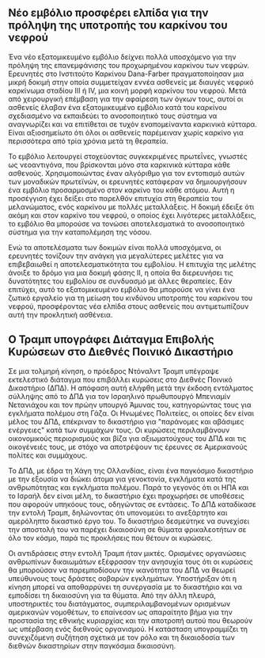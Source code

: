 ## Νέο εμβόλιο προσφέρει ελπίδα για την πρόληψη της υποτροπής του καρκίνου του νεφρού

Ένα νέο εξατομικευμένο εμβόλιο δείχνει πολλά υποσχόμενο για την πρόληψη της επανεμφάνισης του προχωρημένου καρκίνου των νεφρών. Ερευνητές στο Ινστιτούτο Καρκίνου Dana-Farber πραγματοποίησαν μια μικρή δοκιμή στην οποία συμμετείχαν εννέα ασθενείς με διαυγές νεφρικό καρκίνωμα σταδίου III ή IV, μια κοινή μορφή καρκίνου του νεφρού. Μετά από χειρουργική επέμβαση για την αφαίρεση των όγκων τους, αυτοί οι ασθενείς έλαβαν ένα εξατομικευμένο εμβόλιο κατά του καρκίνου σχεδιασμένο να εκπαιδεύει το ανοσοποιητικό τους σύστημα να αναγνωρίζει και να επιτίθεται σε τυχόν εναπομείναντα καρκινικά κύτταρα. Είναι αξιοσημείωτο ότι όλοι οι ασθενείς παρέμειναν χωρίς καρκίνο για περισσότερα από τρία χρόνια μετά τη θεραπεία.

Το εμβόλιο λειτουργεί στοχεύοντας συγκεκριμένες πρωτεΐνες, γνωστές ως νεοαντιγόνα, που βρίσκονται μόνο στα καρκινικά κύτταρα κάθε ασθενούς. Χρησιμοποιώντας έναν αλγόριθμο για τον εντοπισμό αυτών των μοναδικών πρωτεϊνών, οι ερευνητές κατάφεραν να δημιουργήσουν ένα εμβόλιο προσαρμοσμένο στον καρκίνο του κάθε ατόμου. Αυτή η προσέγγιση έχει δείξει στο παρελθόν επιτυχία στη θεραπεία του μελανώματος, ενός καρκίνου με πολλές μεταλλάξεις. Η δοκιμή έδειξε ότι ακόμη και στον καρκίνο του νεφρού, ο οποίος έχει λιγότερες μεταλλάξεις, το εμβόλιο θα μπορούσε να τονώσει αποτελεσματικά το ανοσοποιητικό σύστημα για την καταπολέμηση της νόσου.

Ενώ τα αποτελέσματα των δοκιμών είναι πολλά υποσχόμενα, οι ερευνητές τονίζουν την ανάγκη για μεγαλύτερες μελέτες για να επιβεβαιωθεί η αποτελεσματικότητα του εμβολίου. Η επιτυχία της μελέτης άνοιξε το δρόμο για μια δοκιμή φάσης ΙΙ, η οποία θα διερευνήσει τις δυνατότητες του εμβολίου σε συνδυασμό με άλλες θεραπείες. Εάν επιτύχει, αυτό το εξατομικευμένο εμβόλιο θα μπορούσε να γίνει ένα ζωτικό εργαλείο για τη μείωση του κινδύνου υποτροπής του καρκίνου του νεφρού, προσφέροντας νέα ελπίδα στους ασθενείς που αντιμετωπίζουν αυτή την προκλητική ασθένεια.

## Ο Τραμπ υπογράφει Διάταγμα Επιβολής Κυρώσεων στο Διεθνές Ποινικό Δικαστήριο

Σε μια τολμηρή κίνηση, ο πρόεδρος Ντόναλντ Τραμπ υπέγραψε εκτελεστικό διάταγμα που επιβάλλει κυρώσεις στο Διεθνές Ποινικό Δικαστήριο (ΔΠΔ). Η απόφαση αυτή ελήφθη μετά την έκδοση εντάλματος σύλληψης από το ΔΠΔ για τον Ισραηλινό πρωθυπουργό Μπενιαμίν Νετανιάχου και τον πρώην υπουργό Άμυνας του, κατηγορώντας τους για εγκλήματα πολέμου στη Γάζα. Οι Ηνωμένες Πολιτείες, οι οποίες δεν είναι μέλος του ΔΠΔ, επέκριναν το δικαστήριο για "παράνομες και αβάσιμες ενέργειες" κατά των συμμάχων τους. Οι κυρώσεις περιλαμβάνουν οικονομικούς περιορισμούς και βίζα για αξιωματούχους του ΔΠΔ και τις οικογένειές τους, με στόχο να αποτρέψουν τις έρευνες σε Αμερικανούς πολίτες και συμμάχους.

Το ΔΠΔ, με έδρα τη Χάγη της Ολλανδίας, είναι ένα παγκόσμιο δικαστήριο με την εξουσία να διώκει άτομα για γενοκτονία, εγκλήματα κατά της ανθρωπότητας και εγκλήματα πολέμου. Παρά το γεγονός ότι οι ΗΠΑ και το Ισραήλ δεν είναι μέλη, το δικαστήριο έχει προχωρήσει σε υποθέσεις που αφορούν υπηκόους τους, οδηγώντας σε εντάσεις. Το ΔΠΔ καταδίκασε την εντολή Τραμπ, δηλώνοντας ότι υπονομεύει το ανεξάρτητο και αμερόληπτο δικαστικό έργο του. Το δικαστήριο δεσμεύτηκε να συνεχίσει την αποστολή του να παρέχει δικαιοσύνη σε θύματα φρικαλεοτήτων σε όλο τον κόσμο, παρά τις προκλήσεις που θέτουν οι κυρώσεις.

Οι αντιδράσεις στην εντολή Τραμπ ήταν μικτές. Ορισμένες οργανώσεις ανθρωπίνων δικαιωμάτων εξέφρασαν την ανησυχία τους ότι οι κυρώσεις θα μπορούσαν να παρεμποδίσουν την ικανότητα του ΔΠΔ να θεωρεί υπεύθυνους τους δράστες σοβαρών εγκλημάτων. Υποστήριξαν ότι η κίνηση μπορεί να αποθαρρύνει τη συνεργασία με το δικαστήριο και να εμποδίσει τη δικαιοσύνη για τα θύματα. Από την άλλη πλευρά, υποστηρικτές του διατάγματος, συμπεριλαμβανομένων ορισμένων αμερικανών νομοθέτων, το επαίνεσαν ως απαραίτητο βήμα για την προστασία της εθνικής κυριαρχίας και την αποτροπή αυτού που θεωρούν ως υπέρβαση ενός διεθνούς οργανισμού. Η κατάσταση υπογραμμίζει τη συνεχιζόμενη συζήτηση σχετικά με τον ρόλο και τη δικαιοδοσία των διεθνών δικαστηρίων στην παγκόσμια δικαιοσύνη.
